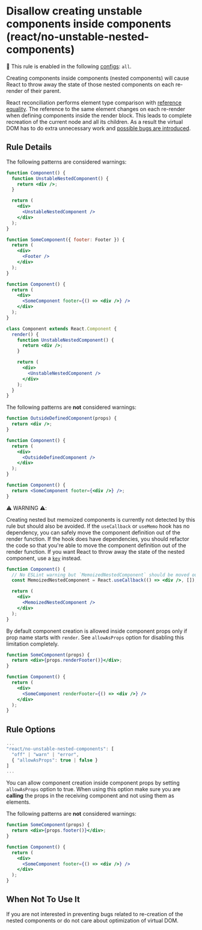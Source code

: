 # Disallow creating unstable components inside components (react/no-unstable-nested-components)

💼 This rule is enabled in the following [configs](https://github.com/jsx-eslint/eslint-plugin-react#shareable-configurations): `all`.

Creating components inside components (nested components) will cause React to throw away the state of those nested components on each re-render of their parent.

React reconciliation performs element type comparison with [reference equality](https://reactjs.org/docs/reconciliation.html#elements-of-different-types). The reference to the same element changes on each re-render when defining components inside the render block. This leads to complete recreation of the current node and all its children. As a result the virtual DOM has to do extra unnecessary work and [possible bugs are introduced](https://codepen.io/ariperkkio/pen/vYLodLB).

## Rule Details

The following patterns are considered warnings:

```jsx
function Component() {
  function UnstableNestedComponent() {
    return <div />;
  }

  return (
    <div>
      <UnstableNestedComponent />
    </div>
  );
}
```

```jsx
function SomeComponent({ footer: Footer }) {
  return (
    <div>
      <Footer />
    </div>
  );
}

function Component() {
  return (
    <div>
      <SomeComponent footer={() => <div />} />
    </div>
  );
}
```

```jsx
class Component extends React.Component {
  render() {
    function UnstableNestedComponent() {
      return <div />;
    }

    return (
      <div>
        <UnstableNestedComponent />
      </div>
    );
  }
}
```

The following patterns are **not** considered warnings:

```jsx
function OutsideDefinedComponent(props) {
  return <div />;
}

function Component() {
  return (
    <div>
      <OutsideDefinedComponent />
    </div>
  );
}
```

```jsx
function Component() {
  return <SomeComponent footer={<div />} />;
}
```

⚠️ WARNING ⚠️:

Creating nested but memoized components is currently not detected by this rule but should also be avoided.
If the `useCallback` or `useMemo` hook has no dependency, you can safely move the component definition out of the render function.
If the hook does have dependencies, you should refactor the code so that you're able to move the component definition out of the render function.
If you want React to throw away the state of the nested component, use a [`key`](https://reactjs.org/docs/lists-and-keys.html#keys) instead.

```jsx
function Component() {
  // No ESLint warning but `MemoizedNestedComponent` should be moved outside of `Component`.
  const MemoizedNestedComponent = React.useCallback(() => <div />, []);

  return (
    <div>
      <MemoizedNestedComponent />
    </div>
  );
}
```

By default component creation is allowed inside component props only if prop name starts with `render`. See `allowAsProps` option for disabling this limitation completely.

```jsx
function SomeComponent(props) {
  return <div>{props.renderFooter()}</div>;
}

function Component() {
  return (
    <div>
      <SomeComponent renderFooter={() => <div />} />
    </div>
  );
}
```

## Rule Options

```js
...
"react/no-unstable-nested-components": [
  "off" | "warn" | "error",
  { "allowAsProps": true | false }
]
...
```

You can allow component creation inside component props by setting `allowAsProps` option to true. When using this option make sure you are **calling** the props in the receiving component and not using them as elements.

The following patterns are **not** considered warnings:

```jsx
function SomeComponent(props) {
  return <div>{props.footer()}</div>;
}

function Component() {
  return (
    <div>
      <SomeComponent footer={() => <div />} />
    </div>
  );
}
```

## When Not To Use It

If you are not interested in preventing bugs related to re-creation of the nested components or do not care about optimization of virtual DOM.
